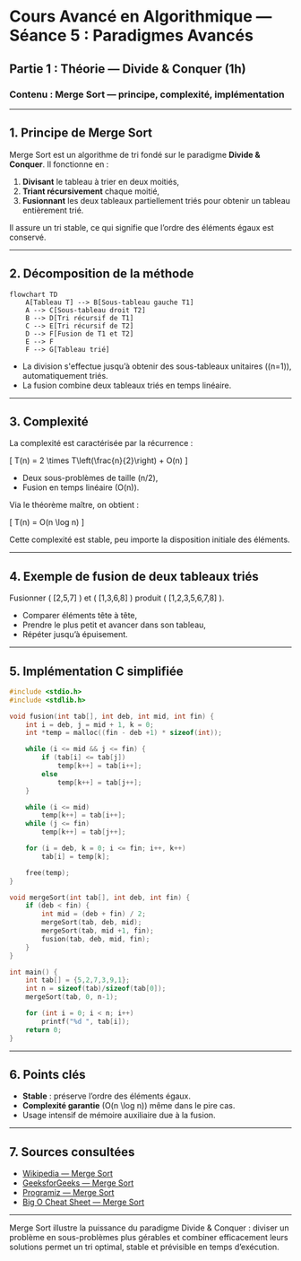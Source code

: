 # Cours Avancé en Algorithmique — Séance 5 : Paradigmes Avancés  
## Partie 1 : Théorie — Divide & Conquer (1h)  
### Contenu : Merge Sort — principe, complexité, implémentation

---

## 1. Principe de Merge Sort

Merge Sort est un algorithme de tri fondé sur le paradigme **Divide & Conquer**. Il fonctionne en :

1. **Divisant** le tableau à trier en deux moitiés,
2. **Triant récursivement** chaque moitié,
3. **Fusionnant** les deux tableaux partiellement triés pour obtenir un tableau entièrement trié.

Il assure un tri stable, ce qui signifie que l’ordre des éléments égaux est conservé.

---

## 2. Décomposition de la méthode

```mermaid
flowchart TD
    A[Tableau T] --> B[Sous-tableau gauche T1]
    A --> C[Sous-tableau droit T2]
    B --> D[Tri récursif de T1]
    C --> E[Tri récursif de T2]
    D --> F[Fusion de T1 et T2]
    E --> F
    F --> G[Tableau trié]
```

- La division s'effectue jusqu’à obtenir des sous-tableaux unitaires (\(n=1\)), automatiquement triés.
- La fusion combine deux tableaux triés en temps linéaire.

---

## 3. Complexité

La complexité est caractérisée par la récurrence :

\[
T(n) = 2 \times T\left(\frac{n}{2}\right) + O(n)
\]

- Deux sous-problèmes de taille \(n/2\),
- Fusion en temps linéaire \(O(n)\).

Via le théorème maître, on obtient :

\[
T(n) = O(n \log n)
\]

Cette complexité est stable, peu importe la disposition initiale des éléments.

---

## 4. Exemple de fusion de deux tableaux triés

Fusionner \( [2,5,7] \) et \( [1,3,6,8] \) produit \( [1,2,3,5,6,7,8] \).

- Comparer éléments tête à tête,
- Prendre le plus petit et avancer dans son tableau,
- Répéter jusqu’à épuisement.

---

## 5. Implémentation C simplifiée

```c
#include <stdio.h>
#include <stdlib.h>

void fusion(int tab[], int deb, int mid, int fin) {
    int i = deb, j = mid + 1, k = 0;
    int *temp = malloc((fin - deb +1) * sizeof(int));

    while (i <= mid && j <= fin) {
        if (tab[i] <= tab[j])
            temp[k++] = tab[i++];
        else
            temp[k++] = tab[j++];
    }

    while (i <= mid)
        temp[k++] = tab[i++];
    while (j <= fin)
        temp[k++] = tab[j++];

    for (i = deb, k = 0; i <= fin; i++, k++)
        tab[i] = temp[k];

    free(temp);
}

void mergeSort(int tab[], int deb, int fin) {
    if (deb < fin) {
        int mid = (deb + fin) / 2;
        mergeSort(tab, deb, mid);
        mergeSort(tab, mid +1, fin);
        fusion(tab, deb, mid, fin);
    }
}

int main() {
    int tab[] = {5,2,7,3,9,1};
    int n = sizeof(tab)/sizeof(tab[0]);
    mergeSort(tab, 0, n-1);

    for (int i = 0; i < n; i++)
        printf("%d ", tab[i]);
    return 0;
}
```

---

## 6. Points clés

- **Stable** : préserve l’ordre des éléments égaux.
- **Complexité garantie** \(O(n \log n)\) même dans le pire cas.
- Usage intensif de mémoire auxiliaire due à la fusion.

---

## 7. Sources consultées

- [Wikipedia — Merge Sort](https://en.wikipedia.org/wiki/Merge_sort)  
- [GeeksforGeeks — Merge Sort](https://www.geeksforgeeks.org/merge-sort/)
- [Programiz — Merge Sort](https://www.programiz.com/dsa/merge-sort)
- [Big O Cheat Sheet — Merge Sort](https://www.bigocheatsheet.com/)

---

Merge Sort illustre la puissance du paradigme Divide & Conquer : diviser un problème en sous-problèmes plus gérables et combiner efficacement leurs solutions permet un tri optimal, stable et prévisible en temps d’exécution.